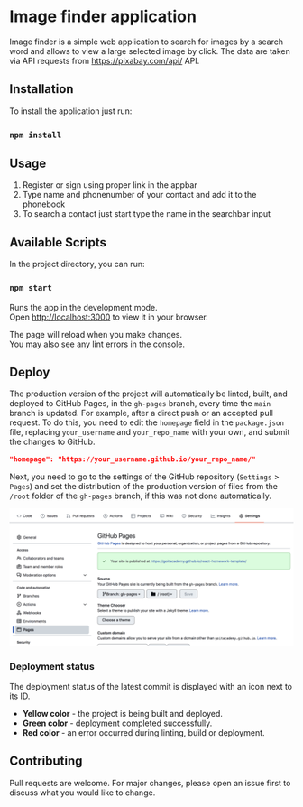 # Image finder application

Image finder is a simple web application to search for images by a search word
and allows to view a large selected image by click. The data are taken via API
requests from https://pixabay.com/api/ API.

## Installation

To install the application just run:

### `npm install`

## Usage

1. Register or sign using proper link in the appbar
2. Type name and phonenumber of your contact and add it to the phonebook
3. To search a contact just start type the name in the searchbar input

## Available Scripts

In the project directory, you can run:

### `npm start`

Runs the app in the development mode.\
Open [http://localhost:3000](http://localhost:3000) to view it in your browser.

The page will reload when you make changes.\
You may also see any lint errors in the console.

## Deploy

The production version of the project will automatically be linted, built, and
deployed to GitHub Pages, in the `gh-pages` branch, every time the `main` branch
is updated. For example, after a direct push or an accepted pull request. To do
this, you need to edit the `homepage` field in the `package.json` file,
replacing `your_username` and `your_repo_name` with your own, and submit the
changes to GitHub.

```json
"homepage": "https://your_username.github.io/your_repo_name/"
```

Next, you need to go to the settings of the GitHub repository (`Settings` >
`Pages`) and set the distribution of the production version of files from the
`/root` folder of the `gh-pages` branch, if this was not done automatically.

![GitHub Pages settings](./assets/repo-settings.png)

### Deployment status

The deployment status of the latest commit is displayed with an icon next to its
ID.

- **Yellow color** - the project is being built and deployed.
- **Green color** - deployment completed successfully.
- **Red color** - an error occurred during linting, build or deployment.

## Contributing

Pull requests are welcome. For major changes, please open an issue first to
discuss what you would like to change.
